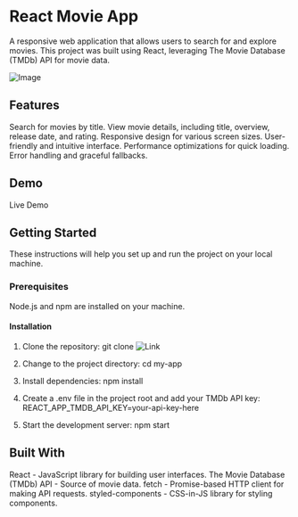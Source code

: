 # React Movie App
A responsive web application that allows users to search for and explore movies. This project was built using React, leveraging The Movie Database (TMDb) API for movie data.


![Image](https://github.com/user-attachments/assets/f381e0de-7ec1-4d27-9c3c-fab6a8bd74b5)


## Features
Search for movies by title.
View movie details, including title, overview, release date, and rating.
Responsive design for various screen sizes.
User-friendly and intuitive interface.
Performance optimizations for quick loading.
Error handling and graceful fallbacks.

## Demo
Live Demo

## Getting Started
These instructions will help you set up and run the project on your local machine.

### Prerequisites
Node.js and npm are installed on your machine.

#### Installation
1. Clone the repository:
git clone ![Link](https://github.com/Ujjwalfullstack/Movies-App)

2. Change to the project directory:
cd my-app

3. Install dependencies:
npm install

4. Create a .env file in the project root and add your TMDb API key:
REACT_APP_TMDB_API_KEY=your-api-key-here

5. Start the development server:
npm start

## Built With
React - JavaScript library for building user interfaces.
The Movie Database (TMDb) API - Source of movie data.
fetch - Promise-based HTTP client for making API requests.
styled-components - CSS-in-JS library for styling components.
